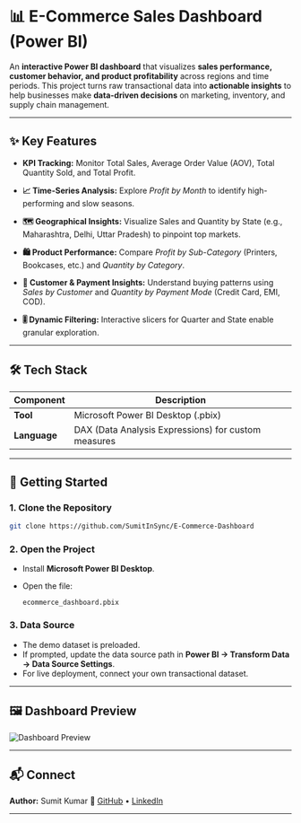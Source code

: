 # 📊 E-Commerce Sales Dashboard (Power BI)

An **interactive Power BI dashboard** that visualizes **sales performance, customer behavior, and product profitability** across regions and time periods.
This project turns raw transactional data into **actionable insights** to help businesses make **data-driven decisions** on marketing, inventory, and supply chain management.

---

## ✨ Key Features

* **KPI Tracking:**
  Monitor Total Sales, Average Order Value (AOV), Total Quantity Sold, and Total Profit.

* **📈 Time-Series Analysis:**
  Explore *Profit by Month* to identify high-performing and slow seasons.

* **🗺️ Geographical Insights:**
  Visualize Sales and Quantity by State (e.g., Maharashtra, Delhi, Uttar Pradesh) to pinpoint top markets.

* **🛍️ Product Performance:**
  Compare *Profit by Sub-Category* (Printers, Bookcases, etc.) and *Quantity by Category*.

* **👥 Customer & Payment Insights:**
  Understand buying patterns using *Sales by Customer* and *Quantity by Payment Mode* (Credit Card, EMI, COD).

* **🎚️ Dynamic Filtering:**
  Interactive slicers for Quarter and State enable granular exploration.

---

## 🛠️ Tech Stack

| Component    | Description                                         |
| ------------ | --------------------------------------------------- |
| **Tool**     | Microsoft Power BI Desktop (.pbix)                  |             |
| **Language** | DAX (Data Analysis Expressions) for custom measures |

---

## 🚀 Getting Started

### 1. Clone the Repository

```bash
git clone https://github.com/SumitInSync/E-Commerce-Dashboard
```

### 2. Open the Project

* Install **Microsoft Power BI Desktop**.
* Open the file:

  ```
  ecommerce_dashboard.pbix
  ```

### 3. Data Source

* The demo dataset is preloaded.
* If prompted, update the data source path in **Power BI → Transform Data → Data Source Settings**.
* For live deployment, connect your own transactional dataset.

---

## 🖼️ Dashboard Preview

![Dashboard Preview](https://drive.google.com/uc?export=view&id=1AW-YSCNvZ3eS2Ep4gFYhgcaNiXJ1xeJP)




---

## 📬 Connect

**Author:** Sumit Kumar
🔗 [GitHub](https://github.com/SumitInSync) • [LinkedIn](https://linkedin.com/in/sumit-kumar-575824254)

---

